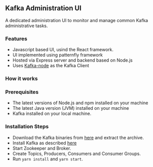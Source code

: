 ## Kafka Administration UI
A dedicated administration UI to monitor and manage common Kafka administrative tasks.

### Features
- Javascript based UI, usind the React framework.
- UI implemented using patternfly framework
- Hosted via Express server and backend based on Node.js
- Uses [Kafka-node](https://github.com/SOHU-Co/kafka-node) as the Kafka Client

### How it works

### Prerequisites

- The latest versions of Node.js and npm installed on your machine
- The latest Java version (JVM) installed on your machine
- Kafka installed on your local machine.

### Installation Steps
- Download the Kafka binaries from [here](https://www.apache.org/dyn/closer.cgi?path=/kafka/2.3.0/kafka_2.12-2.3.0.tgz) and extract the archive.<br/>
- Install Kafka as described [here](https://kafka.apache.org/quickstart)
- Start Zookeeper and Broker.
- Create Topics, Producers, Consumers and Consumer Groups.
- Run `yarn install` and `yarn start`.
